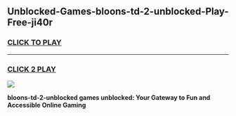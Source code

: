 
## Unblocked-Games-bloons-td-2-unblocked-Play-Free-ji40r
<h3>
<a href="https://premium76.site?title=bloons-td-2-unblocked&ref=10A">CLICK TO PLAY</a></h3>
<hr>

<h3>
<a href="https://premium76.site?title=bloons-td-2-unblocked&ref=10A">CLICK 2 PLAY</a>
  
</h3>

<a href="https://premium76.site?title=bloons-td-2-unblocked&ref=10A"><img src="https://clearcache.store/games.png"></a>


**bloons-td-2-unblocked games unblocked: Your Gateway to Fun and Accessible Online Gaming**
